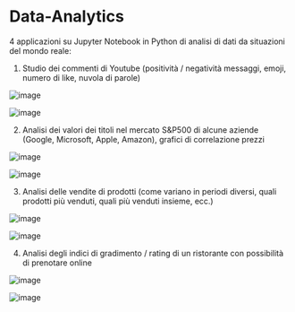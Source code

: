 # Data-Analytics
4 applicazioni su Jupyter Notebook in Python di analisi di dati da situazioni del mondo reale:


1. Studio dei commenti di Youtube (positività / negatività messaggi, emoji, numero di like, nuvola di parole)

![image](https://github.com/cla1994/Data-Analytics/assets/116500326/4709e0db-84ef-4daf-b01b-05b5554ddeea)

![image](https://github.com/cla1994/Data-Analytics/assets/116500326/86384e4b-3c8f-4ef1-9bed-cee3dd004141)




2. Analisi dei valori dei titoli nel mercato S&P500 di alcune aziende (Google, Microsoft, Apple, Amazon), grafici di correlazione prezzi

![image](https://github.com/cla1994/Data-Analytics/assets/116500326/521fb2f1-020e-4f40-917f-28d5e90126e1)

![image](https://github.com/cla1994/Data-Analytics/assets/116500326/cd1ab302-cc5f-425b-bd4d-2e952a02f801)




3. Analisi delle vendite di prodotti (come variano in periodi diversi, quali prodotti più venduti, quali più venduti insieme, ecc.)

![image](https://github.com/cla1994/Data-Analytics/assets/116500326/8a90e5e0-f73a-4add-baf4-9a9ada531d8c)

![image](https://github.com/cla1994/Data-Analytics/assets/116500326/617e7b79-ba86-47e9-baab-2374e32c24c8)




4. Analisi degli indici di gradimento / rating di un ristorante con possibilità di prenotare online

![image](https://github.com/cla1994/Data-Analytics/assets/116500326/7d0facaf-6e5b-4f44-9141-6ad9662433e6)

![image](https://github.com/cla1994/Data-Analytics/assets/116500326/00f88001-743c-4859-be40-f5c0d8881232)
 
